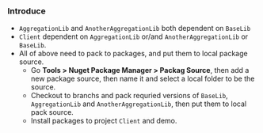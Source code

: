 ### Introduce
+ `AggregationLib` and `AnotherAggregationLib` both dependent on `BaseLib`
+ `Client` dependent on `AggregationLib` or/and `AnotherAggregationLib` or `BaseLib`.
+ All of above need to pack to packages, and put them to local package source.
  - Go **Tools > Nuget Package Manager > Packag Source**, then add a new package source, then name it and select a local folder to be the source. 
  - Checkout to branchs and pack requried versions of `BaseLib`, `AggregationLib` and `AnotherAggregationLib`, then put them to local pack source.
  - Install packages to project `Client` and demo.
